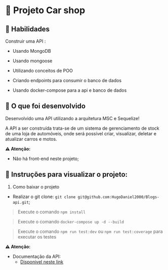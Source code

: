 # :dart: Projeto Car shop

## :brain: Habilidades

Construir uma API :

- Usando MongoDB

- Usando mongoose

- Utilizando conceitos de POO

- Criando endpoints para consumir o banco de dados

- Usando docker-compose para a api e banco de dados


## :wrench: O que foi desenvolvido

Desenvolvido uma API utilizando a arquitetura MSC e Sequelize!

A API a ser construída trata-se de um sistema de gerenciamento de stock de uma loja de automóveis, onde será possível criar, visualizar, deletar e atualizar carros e motos.

**⚠️ Atenção:**

- Não há front-end neste projeto;


## :dart: Instruções para visualizar o projeto:

1. Como baixar o projeto

- Realizar o git clone: `git clone git@github.com:HugoDaniel2000/Blogs-api.git`;

> Execute o comando `npm install`

> Execute o comando `docker-compose up -d --build `

> Execute o comando `npm run test:dev` ou  `npm run test:coverage` para executar os testes

  **⚠️ Atenção:**

- Documentação da API: 
  - [Disponivel neste link](https://documenter.getpostman.com/view/20065093/UzQvtQes)
